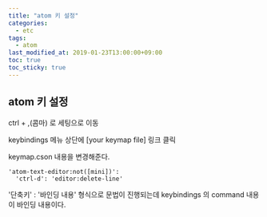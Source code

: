 ```yaml
---
title: "atom 키 설정"
categories:
  - etc
tags:
  - atom
last_modified_at: 2019-01-23T13:00:00+09:00
toc: true
toc_sticky: true
---
```


## atom 키 설정

ctrl + ,(콤마) 로 세팅으로 이동

keybindings 메뉴 상단에 [your keymap file] 링크 클릭

keymap.cson 내용을 변경해준다.
```
'atom-text-editor:not([mini])':
  'ctrl-d': 'editor:delete-line'
```

'단축키' : '바인딩 내용' 형식으로 문법이 진행되는데
keybindings 의 command 내용이 바인딩 내용이다.
